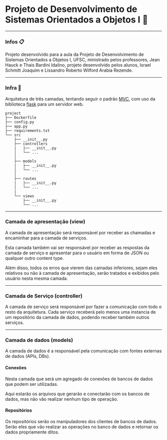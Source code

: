 # Projeto de Desenvolvimento de Sistemas Orientados a Objetos I :file_folder:
---
### Infos :clipboard:

Projeto desenvolvido para a aula da Projeto de Desenvolvimento de Sistemas Orientados a Objetos I, UFSC, ministrado pelos professores, Jean Hauck e Thais Bardini Idalino, projeto desenvolvido pelos alunos, Israel Schmitt Joaquim e Lissandro Roberto Wilford Arabia Rezende.

---
### Infra :open_file_folder:

Arquitetura de três camadas, tentando seguir o padrão [MVC](https://en.wikipedia.org/wiki/Model%E2%80%93view%E2%80%93controller), com uso da biblioteca [flask](https://flask.palletsprojects.com/en/2.0.x/) para um servidor web.

```
project
├── Dockerfile
├── config.py
├── app.py
├── requirements.txt
└── src
    ├── __init__.py
    ├── controllers
    |   ├── __init__.py
    │   └── ...
    │
    ├── models
    |   ├── __init__.py
    │   └── ...
    │
    ├── routes
    |   ├── __init__.py
    │   └── ...
    |
    └── views
        ├── __init__.py
        └── ...
```
---
### Camada de apresentação (view)

A camada de apresentação será responsável por receber as chamadas e encaminhar para a camada de serviços.

Esta camada também vai ser responsável por receber as respostas da camada de serviço e apresentar para o usuário em forma de JSON ou qualquer outro content type.

Além disso, todos os erros que vierem das camadas inferiores, sejam eles relativos ou não à camada de apresentação, serão tratados e exibidos pelo usuário nesta mesma camada.

---
### Camada de Serviço (controller)

A camada de serviço será responsável por fazer a comunicação com todo o resto da arquitetura. Cada serviço receberá pelo menos uma instancia de um repositório da camada de dados, podendo receber também outros serviços.

---
### Camada de dados (models)

A camada de dados é a responsável pela comunicação com fontes externas de dados (APIs, DBs).

#### Conexões

Nesta camada que será um agregado de conexões de bancos de dados que podem ser utilizadas.

Aqui estarão os arquivos que gerarão e conectarão com os bancos de dados, mas não vão realizar nenhum tipo de operação.

#### Repositórios

Os repositórios serão os manipuladores dos clientes de bancos de dados. Serão eles que vão realizar as operações no banco de dados e retornar os dados propriamente ditos.